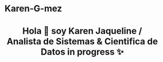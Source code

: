 # Karen-G-mez
<h1 align="center">Hola 👋  soy Karen Jaqueline  / Analista de Sistemas & Cientifica de Datos in progress ✨ </h1> 

